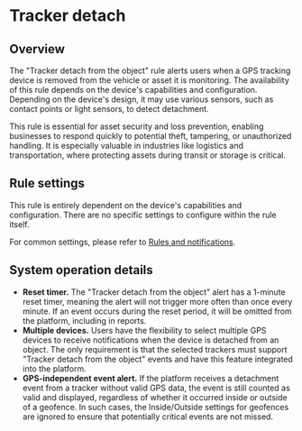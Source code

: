 # Tracker detach

## Overview

The "Tracker detach from the object" rule alerts users when a GPS tracking device is removed from the vehicle or asset it is monitoring. The availability of this rule depends on the device's capabilities and configuration. Depending on the device's design, it may use various sensors, such as contact points or light sensors, to detect detachment.

This rule is essential for asset security and loss prevention, enabling businesses to respond quickly to potential theft, tampering, or unauthorized handling. It is especially valuable in industries like logistics and transportation, where protecting assets during transit or storage is critical.

## Rule settings

This rule is entirely dependent on the device's capabilities and configuration. There are no specific settings to configure within the rule itself.

For common settings, please refer to [Rules and notifications](../../).

## System operation details

* **Reset timer.** The "Tracker detach from the object" alert has a 1-minute reset timer, meaning the alert will not trigger more often than once every minute. If an event occurs during the reset period, it will be omitted from the platform, including in reports.
* **Multiple devices.** Users have the flexibility to select multiple GPS devices to receive notifications when the device is detached from an object. The only requirement is that the selected trackers must support "Tracker detach from the object" events and have this feature integrated into the platform.
* **GPS-independent event alert.** If the platform receives a detachment event from a tracker without valid GPS data, the event is still counted as valid and displayed, regardless of whether it occurred inside or outside of a geofence. In such cases, the Inside/Outside settings for geofences are ignored to ensure that potentially critical events are not missed.
